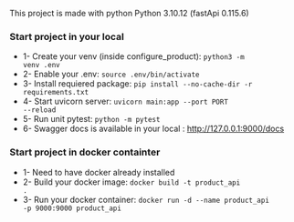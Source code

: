 This project is made with python Python 3.10.12 (fastApi 0.115.6)
### Start project in your local
- 1- Create your venv (inside configure_product):
<code>python3 -m venv .env</code>
- 2- Enable your .env:
<code>source .env/bin/activate</code>
- 3- Install requiered package:
<code>pip install --no-cache-dir -r requirements.txt</code>
- 4- Start uvicorn server:
<code>uvicorn main:app --port PORT  --reload</code>
- 5- Run unit pytest:
<code>python -m pytest</code>
- 6- Swagger docs is available in your local : http://127.0.0.1:9000/docs

### Start project in docker containter
- 1- Need to have docker already installed
- 2- Build your docker image:
<code>docker build -t product_api .</code>
- 3- Run your docker container:
<code>docker run -d --name product_api -p 9000:9000 product_api</code>